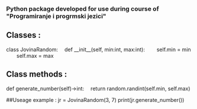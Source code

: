 ### Python package developed for use during course of "Programiranje i progrmski jezici"

## Classes : 
class JovinaRandom:
&emsp;def \_\_init\_\_(self, min:int, max:int):
&emsp;&emsp;self.min = min
&emsp;&emsp;self.max = max

## Class methods :
def generate_number(self)->int:
&emsp;return random.randint(self.min, self.max)

##Useage example :
    jr = JovinaRandom(3, 7)
    print(jr.generate_number())